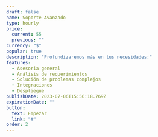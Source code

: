 ```yaml
---
draft: false
name: Soporte Avanzado
type: hourly
price:
  current: 55
  previous: ""
currency: "$"
popular: true
description: "Profundizaremos más en tus necesidades:"
features:
  - Asesoria general
  - Análisis de requerimientos
  - Solución de problemas complejos
  - Integraciones
  - Despliegue
publishDate: 2023-07-06T15:56:18.769Z
expirationDate: ""
button:
  text: Empezar
  link: "#"
order: 2
---
```

